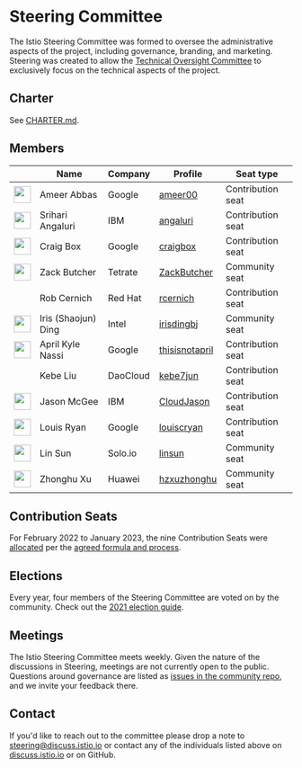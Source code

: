# Steering Committee

The Istio Steering Committee was formed to oversee the administrative aspects of the project, including governance, branding, and marketing.
Steering was created to allow the [Technical Oversight Committee](../TECH-OVERSIGHT-COMMITTEE.md) to exclusively focus on the technical aspects of the project.

## Charter

See [CHARTER.md](CHARTER.md).

## Members

&nbsp; | Name | Company | Profile | Seat type
---|---|---|---|---
<img width="30px" src="https://avatars.githubusercontent.com/u/17994486?v=4">  | Ameer Abbas | Google | [ameer00](https://github.com/ameer00) | Contribution seat
<img width="30px" src="https://avatars.githubusercontent.com/u/27636385?v=4"> | Srihari Angaluri | IBM | [angaluri](https://github.com/angaluri) | Contribution seat
<img width="30px" src="https://avatars0.githubusercontent.com/u/132510?s=460&v=4"> | Craig Box | Google | [craigbox](https://github.com/craigbox) | Contribution seat
<img width="30px" src="https://avatars2.githubusercontent.com/u/1923135?s=400&u=5c04620901ef2b402be16677f1cae3c5d376bea0&v=4"> | Zack Butcher | Tetrate | [ZackButcher](https://github.com/ZackButcher) | Community seat
| | Rob Cernich | Red Hat | [rcernich](https://github.com/rcernich) | Contribution seat
<img width="30px" src="https://events.istio.io/istiocon-2021/images/speakers/iris-ding.jpg"> | Iris (Shaojun) Ding | Intel | [irisdingbj](https://github.com/irisdingbj) | Community seat
<img width="30px" src="https://avatars.githubusercontent.com/u/8482383?v=4"> | April Kyle Nassi | Google | [thisisnotapril](https://github.com/thisisnotapril) | Contribution seat
| | Kebe Liu | DaoCloud | [kebe7jun](https://github.com/kebe7jun) | Contribution seat
<img width="30px" src="https://avatars.githubusercontent.com/u/17597872?s=460&u=e94e38992c92a7a9e57ae0797ef74799e2e2e201&v=4"> | Jason McGee | IBM | [CloudJason](https://github.com/CloudJason) | Contribution seat
<img width="30px" src="https://pbs.twimg.com/profile_images/838075233445695489/o2eAYJAV_400x400.jpg"> | Louis Ryan | Google | [louiscryan](https://github.com/louiscryan) | Contribution seat
<img width="30px" src="https://avatars1.githubusercontent.com/u/1588319?s=400&v=4"> | Lin Sun | Solo.io | [linsun](https://github.com/linsun) | Community seat
<img width="30px" src="https://avatars1.githubusercontent.com/u/13374016?s=400&u=4e398f074b2df4b74dfca18b8654b1666f1ae9ae&v=4"> | Zhonghu Xu | Huawei | [hzxuzhonghu](https://github.com/hzxuzhonghu) | Community seat

## Contribution Seats

For February 2022 to January 2023, the nine Contribution Seats were [allocated](https://docs.google.com/spreadsheets/d/187LDk96ggccHa_IBBGLEHYEBmR5eidsEQUDy2nE9kxo/edit#gid=0) per the [agreed formula and process](CONTRIBUTION-FORMULA.md).

## Elections

Every year, four members of the Steering Committee are voted on by the community.  Check out the [2021 election guide](elections/2021/).

## Meetings

The Istio Steering Committee meets weekly.
Given the nature of the discussions in Steering, meetings are not currently open to the public. Questions around governance are listed as [issues in the community repo](https://github.com/istio/community/labels/steering-governance), and we invite your feedback there.

## Contact

If you'd like to reach out to the committee please drop a note to
[steering@discuss.istio.io](mailto:steering@discuss.istio.io) or contact any
of the individuals listed above on [discuss.istio.io](https://discuss.istio.io)
or on GitHub.
